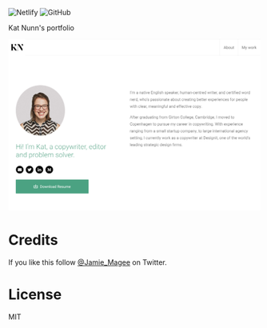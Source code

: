 ![Netlify](https://img.shields.io/netlify/749cc2ce-cdcb-4d4d-85c7-dbda2984a31f?style=for-the-badge)
![GitHub](https://img.shields.io/github/license/jamiemagee/katnunn.co.uk?style=for-the-badge)

Kat Nunn's portfolio

![screenshot](screenshot.png)

# Credits

If you like this follow [@Jamie_Magee](https://twitter.com/Jamie_Magee) on Twitter.

# License

MIT
